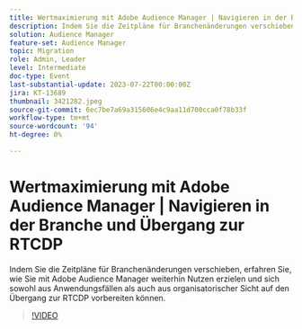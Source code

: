 ```yaml
---
title: Wertmaximierung mit Adobe Audience Manager | Navigieren in der Branche und Übergang zur RTCDP
description: Indem Sie die Zeitpläne für Branchenänderungen verschieben, erfahren Sie, wie Sie mit Adobe Audience Manager weiterhin Nutzen erzielen und sich sowohl aus Anwendungsfällen als auch aus organisatorischer Sicht auf den Übergang zur RTCDP vorbereiten können.
solution: Audience Manager
feature-set: Audience Manager
topic: Migration
role: Admin, Leader
level: Intermediate
doc-type: Event
last-substantial-update: 2023-07-22T00:00:00Z
jira: KT-13689
thumbnail: 3421282.jpeg
source-git-commit: 6ec7be7a69a315606e4c9aa11d700cca0f78b33f
workflow-type: tm+mt
source-wordcount: '94'
ht-degree: 0%

---
```



# Wertmaximierung mit Adobe Audience Manager | Navigieren in der Branche und Übergang zur RTCDP

Indem Sie die Zeitpläne für Branchenänderungen verschieben, erfahren Sie, wie Sie mit Adobe Audience Manager weiterhin Nutzen erzielen und sich sowohl aus Anwendungsfällen als auch aus organisatorischer Sicht auf den Übergang zur RTCDP vorbereiten können.

>[!VIDEO](https://video.tv.adobe.com/v/3421282/?learn=on)
